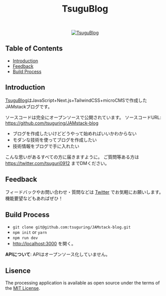 <h1 align="center"> TsuguBlog </h1> <br>
<p align="center">
  <a href="https://tsugu-blog.vercel.app/">
    <img alt="TsuguBlog" title="TsuguBlog" src="https://user-images.githubusercontent.com/52564598/131292015-a0b0b237-1b73-4b8d-a388-d643fa79c8af.png">
  </a>
</p>

## Table of Contents

- [Introduction](#introduction)
- [Feedback](#feedback)
- [Build Process](#build-process)

<!-- END doctoc generated TOC please keep comment here to allow auto update -->

## Introduction

<a href="https://tsugu-blog.vercel.app/">TsuguBlog</a>はJavaScript+Next.js+TailwindCSS+microCMSで作成したJAMstackブログです。

ソースコードは完全にオープンソースで公開されています。
ソースコードURL: https://github.com/tsuguring/JAMstack-blog

- ブログを作成したいけどどうやって始めればいいかわからない
- モダンな技術を使ってブログを作成したい
- 技術情報をブログで手に入れたい

こんな思いがあるすべての方に届きますように。
ご質問等ある方は https://twitter.com/tsuguri0912 までDMください。

## Feedback

フィードバックやお問い合わせ・質問などは [Twitter](https://twitter.com/tsuguri0912) でお気軽にお願いします。 機能要望などもあればぜひ！ 

## Build Process

- `git clone git@github.com:tsuguring/JAMstack-blog.git`
- `npm init` or `yarn`
- `npm run dev`
- [http://localhost:3000](http://localhost:3000) を開く。

**APIについて**: APIはオープンソース化していません。

## Lisence
The processing application is available as open source under the terms of the [MIT License](https://opensource.org/licenses/MIT).
